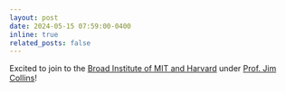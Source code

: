 ```yaml
---
layout: post
date: 2024-05-15 07:59:00-0400
inline: true
related_posts: false
---
```


Excited to join to the [Broad Institute of MIT and Harvard](https://www.broadinstitute.org/) under [Prof. Jim Collins](https://www.collinslab.mit.edu/lab-members)!